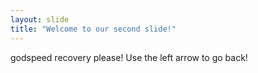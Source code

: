 ```yaml
---
layout: slide
title: "Welcome to our second slide!"
---
```

godspeed recovery please!
Use the left arrow to go back!
